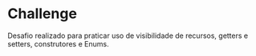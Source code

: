 # Challenge
Desafio realizado para praticar uso de visibilidade de recursos, getters e setters, construtores e Enums.
